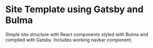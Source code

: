# Site Template using Gatsby and Bulma
Simple site structure with React components styled with Bulma and compiled with Gatsby. Includes working navbar component.